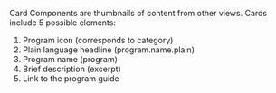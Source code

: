 Card Components are thumbnails of content from other views. Cards include 5 possible elements:

1. Program icon (corresponds to category)
1. Plain language headline (program.name.plain)
1. Program name (program)
1. Brief description (excerpt)
1. Link to the program guide

